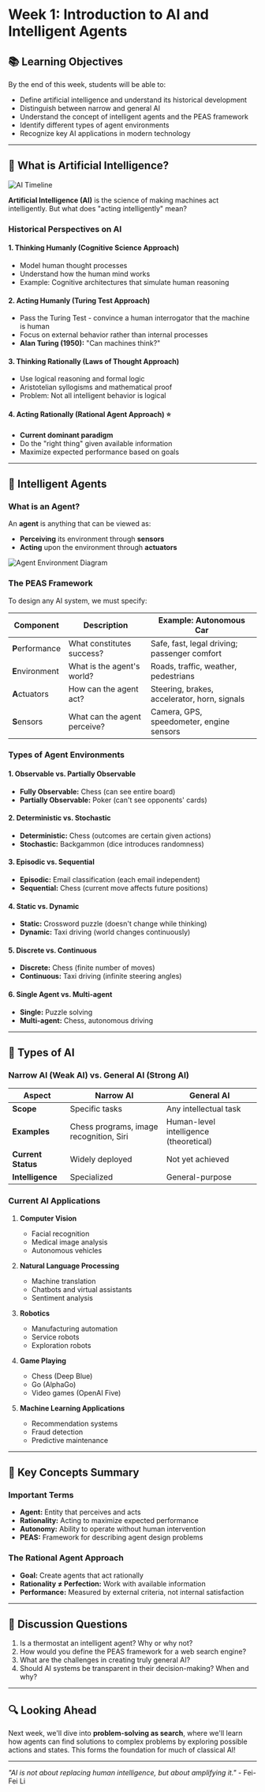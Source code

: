 # Week 1: Introduction to AI and Intelligent Agents

## 📚 Learning Objectives
By the end of this week, students will be able to:
- Define artificial intelligence and understand its historical development
- Distinguish between narrow and general AI
- Understand the concept of intelligent agents and the PEAS framework
- Identify different types of agent environments
- Recognize key AI applications in modern technology

---

## 🧠 What is Artificial Intelligence?

![AI Timeline](https://qbi.uq.edu.au/files/40697/The-Brain-Intelligent-Machines-AI-timeline.jpg)

**Artificial Intelligence (AI)** is the science of making machines act intelligently. But what does "acting intelligently" mean?

### Historical Perspectives on AI

#### 1. **Thinking Humanly** (Cognitive Science Approach)
- Model human thought processes
- Understand how the human mind works
- Example: Cognitive architectures that simulate human reasoning

#### 2. **Acting Humanly** (Turing Test Approach)  
- Pass the Turing Test - convince a human interrogator that the machine is human
- Focus on external behavior rather than internal processes
- **Alan Turing (1950):** "Can machines think?"

#### 3. **Thinking Rationally** (Laws of Thought Approach)
- Use logical reasoning and formal logic
- Aristotelian syllogisms and mathematical proof
- Problem: Not all intelligent behavior is logical

#### 4. **Acting Rationally** (Rational Agent Approach) ⭐
- **Current dominant paradigm**
- Do the "right thing" given available information
- Maximize expected performance based on goals

---

## 🤖 Intelligent Agents

### What is an Agent?

An **agent** is anything that can be viewed as:
- **Perceiving** its environment through **sensors**
- **Acting** upon the environment through **actuators**

![Agent Environment Diagram](https://upload.wikimedia.org/wikipedia/commons/thumb/4/43/IntelligentAgent-SimpleReflex.png/400px-IntelligentAgent-SimpleReflex.png)

### The PEAS Framework

To design any AI system, we must specify:

| Component | Description | Example: Autonomous Car |
|-----------|-------------|-------------------------|
| **P**erformance | What constitutes success? | Safe, fast, legal driving; passenger comfort |
| **E**nvironment | What is the agent's world? | Roads, traffic, weather, pedestrians |
| **A**ctuators | How can the agent act? | Steering, brakes, accelerator, horn, signals |
| **S**ensors | What can the agent perceive? | Camera, GPS, speedometer, engine sensors |

### Types of Agent Environments

#### 1. **Observable vs. Partially Observable**
- **Fully Observable:** Chess (can see entire board)
- **Partially Observable:** Poker (can't see opponents' cards)

#### 2. **Deterministic vs. Stochastic**
- **Deterministic:** Chess (outcomes are certain given actions)
- **Stochastic:** Backgammon (dice introduces randomness)

#### 3. **Episodic vs. Sequential**
- **Episodic:** Email classification (each email independent)
- **Sequential:** Chess (current move affects future positions)

#### 4. **Static vs. Dynamic**
- **Static:** Crossword puzzle (doesn't change while thinking)
- **Dynamic:** Taxi driving (world changes continuously)

#### 5. **Discrete vs. Continuous**
- **Discrete:** Chess (finite number of moves)
- **Continuous:** Taxi driving (infinite steering angles)

#### 6. **Single Agent vs. Multi-agent**
- **Single:** Puzzle solving
- **Multi-agent:** Chess, autonomous driving

---

## 🔧 Types of AI

### Narrow AI (Weak AI) vs. General AI (Strong AI)

| Aspect | Narrow AI | General AI |
|--------|-----------|------------|
| **Scope** | Specific tasks | Any intellectual task |
| **Examples** | Chess programs, image recognition, Siri | Human-level intelligence (theoretical) |
| **Current Status** | Widely deployed | Not yet achieved |
| **Intelligence** | Specialized | General-purpose |

### Current AI Applications

1. **Computer Vision**
   - Facial recognition
   - Medical image analysis
   - Autonomous vehicles

2. **Natural Language Processing**
   - Machine translation
   - Chatbots and virtual assistants
   - Sentiment analysis

3. **Robotics**
   - Manufacturing automation
   - Service robots
   - Exploration robots

4. **Game Playing**
   - Chess (Deep Blue)
   - Go (AlphaGo)
   - Video games (OpenAI Five)

5. **Machine Learning Applications**
   - Recommendation systems
   - Fraud detection
   - Predictive maintenance

---

## 🎯 Key Concepts Summary

### Important Terms
- **Agent:** Entity that perceives and acts
- **Rationality:** Acting to maximize expected performance
- **Autonomy:** Ability to operate without human intervention
- **PEAS:** Framework for describing agent design problems

### The Rational Agent Approach
- **Goal:** Create agents that act rationally
- **Rationality ≠ Perfection:** Work with available information
- **Performance:** Measured by external criteria, not internal satisfaction

---

## 🤔 Discussion Questions

1. Is a thermostat an intelligent agent? Why or why not?
2. How would you define the PEAS framework for a web search engine?
3. What are the challenges in creating truly general AI?
4. Should AI systems be transparent in their decision-making? When and why?

---

## 🔍 Looking Ahead

Next week, we'll dive into **problem-solving as search**, where we'll learn how agents can find solutions to complex problems by exploring possible actions and states. This forms the foundation for much of classical AI!

---

*"AI is not about replacing human intelligence, but about amplifying it."* - Fei-Fei Li
